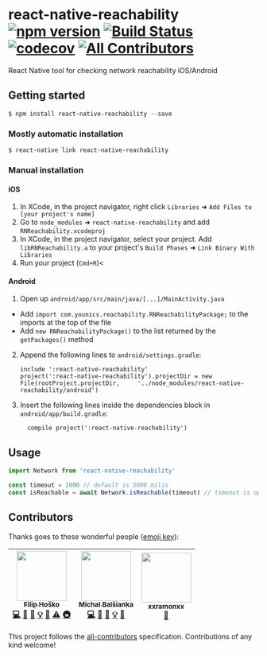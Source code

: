 # react-native-reachability [![npm version](https://badge.fury.io/js/react-native-reachability.svg)](https://badge.fury.io/js/react-native-reachability) [![Build Status](https://travis-ci.org/Younics/react-native-reachability.svg?branch=master)](https://travis-ci.org/Younics/react-native-reachability) [![codecov](https://codecov.io/gh/Younics/react-native-reachability/branch/master/graph/badge.svg)](https://codecov.io/gh/Younics/react-native-reachability) [![All Contributors](https://img.shields.io/badge/all_contributors-3-orange.svg?style=flat-square)](#contributors)

React Native tool for checking network reachability iOS/Android

## Getting started

`$ npm install react-native-reachability --save`

### Mostly automatic installation

`$ react-native link react-native-reachability`

### Manual installation

#### iOS

1.  In XCode, in the project navigator, right click `Libraries` ➜ `Add Files to [your project's name]`
2.  Go to `node_modules` ➜ `react-native-reachability` and add `RNReachability.xcodeproj`
3.  In XCode, in the project navigator, select your project. Add `libRNReachability.a` to your project's `Build Phases` ➜ `Link Binary With Libraries`
4.  Run your project (`Cmd+R`)<

#### Android

1.  Open up `android/app/src/main/java/[...]/MainActivity.java`

- Add `import com.younics.reachability.RNReachabilityPackage;` to the imports at the top of the file
- Add `new RNReachabilityPackage()` to the list returned by the `getPackages()` method

2.  Append the following lines to `android/settings.gradle`:
    ```
    include ':react-native-reachability'
    project(':react-native-reachability').projectDir = new File(rootProject.projectDir, 	'../node_modules/react-native-reachability/android')
    ```
3.  Insert the following lines inside the dependencies block in `android/app/build.gradle`:
    ```
      compile project(':react-native-reachability')
    ```

## Usage

```javascript
import Network from 'react-native-reachability'

const timeout = 1000 // default is 5000 milis
const isReachable = await Network.isReachable(timeout) // timeout is optional
```

## Contributors

Thanks goes to these wonderful people ([emoji key](https://github.com/kentcdodds/all-contributors#emoji-key)):

<!-- ALL-CONTRIBUTORS-LIST:START - Do not remove or modify this section -->
<!-- prettier-ignore -->
| [<img src="https://avatars1.githubusercontent.com/u/23213144?v=4" width="100px;"/><br /><sub><b>Filip Hoško</b></sub>](https://github.com/filiphosko)<br />[💻](https://github.com/Younics/react-native-reachability/commits?author=filiphosko "Code") [📖](https://github.com/Younics/react-native-reachability/commits?author=filiphosko "Documentation") [🎨](#design-filiphosko "Design") [💡](#example-filiphosko "Examples") [🤔](#ideas-filiphosko "Ideas, Planning, & Feedback") [⚠️](https://github.com/Younics/react-native-reachability/commits?author=filiphosko "Tests") [🚇](#infra-filiphosko "Infrastructure (Hosting, Build-Tools, etc)") | [<img src="https://avatars0.githubusercontent.com/u/7254177?v=4" width="100px;"/><br /><sub><b>Michal Balšianka</b></sub>](https://github.com/Wreit)<br />[💻](https://github.com/Younics/react-native-reachability/commits?author=Wreit "Code") [📖](https://github.com/Younics/react-native-reachability/commits?author=Wreit "Documentation") [🎨](#design-Wreit "Design") [💡](#example-Wreit "Examples") [🤔](#ideas-Wreit "Ideas, Planning, & Feedback") | [<img src="https://avatars0.githubusercontent.com/u/13818216?v=4" width="100px;"/><br /><sub><b>xxramonxx</b></sub>](https://github.com/xxramonxx)<br />[📖](https://github.com/Younics/react-native-reachability/commits?author=xxramonxx "Documentation") |
| :---: | :---: | :---: |
<!-- ALL-CONTRIBUTORS-LIST:END -->

This project follows the [all-contributors](https://github.com/kentcdodds/all-contributors) specification. Contributions of any kind welcome!
